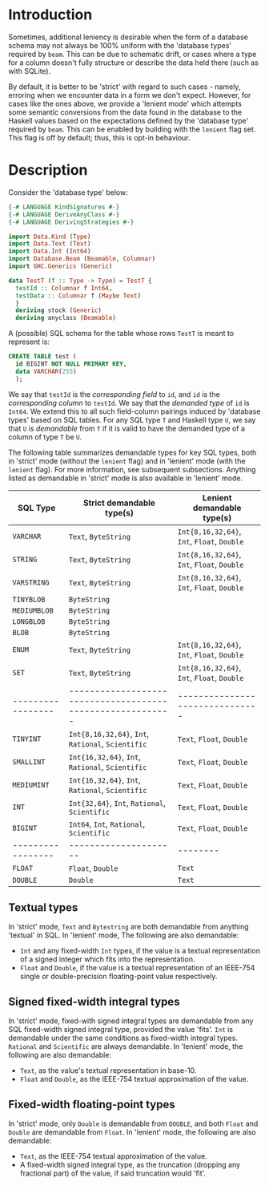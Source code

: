 # Introduction

Sometimes, additional leniency is desirable when the form of a database schema
may not always be 100% uniform with the 'database types' required by `beam`.
This can be due to schematic drift, or cases where a type for a column doesn't
fully structure or describe the data held there (such as with SQLite). 

By default, it is better to be 'strict' with regard to such cases - namely,
erroring when we encounter data in a form we don't expect. However, for cases
like the ones above, we provide a 'lenient mode' which attempts some semantic
conversions from the data found in the database to the Haskell values based on
the expectations defined by the 'database type' required by `beam`. This can be
enabled by building with the `lenient` flag set. This flag is off by default;
thus, this is opt-in behaviour.

# Description

Consider the 'database type' below:

```haskell
{-# LANGUAGE KindSignatures #-}
{-# LANGUAGE DeriveAnyClass #-}
{-# LANGUAGE DerivingStrategies #-}

import Data.Kind (Type)
import Data.Text (Text)
import Data.Int (Int64)
import Database.Beam (Beamable, Columnar)
import GHC.Generics (Generic)

data TestT (f :: Type -> Type) = TestT {
  testId :: Columnar f Int64,
  testData :: Columnar f (Maybe Text)
  }
  deriving stock (Generic)
  deriving anyclass (Beamable)
```

A (possible) SQL schema for the table whose rows `TestT` is meant to represent
is: 

```sql
CREATE TABLE test (
  id BIGINT NOT NULL PRIMARY KEY,
  data VARCHAR(255)
  );
```

We say that `testId` is the _corresponding field_ to `id`, and `id` is the
_corresponding column_ to `testId`. We say that the _demanded type_ of `id` is
`Int64`. We extend this to all such field-column pairings induced by 'database
types' based on SQL tables. For any SQL type `T` and Haskell type `U`, we say
that `U` is _demandable_ from `T` if it is valid to have the demanded type of a
column of type `T` be `U`.

The following table summarizes demandable types for key SQL types, both in
'strict' mode (without the `lenient` flag) and in 'lenient' mode (with the
`lenient` flag). For more information, see subsequent subsections. Anything
listed as demandable in 'strict' mode is also available in 'lenient' mode.

|**SQL Type**     |**Strict demandable type(s)**|**Lenient demandable type(s)**                     |
|-----------------|-----------------------------|---------------------------------------------------|
|``VARCHAR``      |``Text``, ``ByteString``     |``Int{8,16,32,64}``, ``Int``, ``Float``, ``Double``|
|``STRING``       |``Text``, ``ByteString``     |``Int{8,16,32,64}``, ``Int``, ``Float``, ``Double``|                  
|``VARSTRING``    |``Text``, ``ByteString``     |``Int{8,16,32,64}``, ``Int``, ``Float``, ``Double``|
|``TINYBLOB``     |``ByteString``               |                                                   |
|``MEDIUMBLOB``   |``ByteString``               |                                                   | 
|``LONGBLOB``     |``ByteString``               |                                                   |
|``BLOB``         |``ByteString``               |                                                   |
|``ENUM``         |``Text``, ``ByteString``     |``Int{8,16,32,64}``, ``Int``, ``Float``, ``Double``|
|``SET``          |``Text``, ``ByteString``     |``Int{8,16,32,64}``, ``Int``, ``Float``, ``Double``|
|-----------------|----------------------------------------------------------|-------------------------------|
|``TINYINT``      |``Int{8,16,32,64}``, ``Int``, ``Rational``, ``Scientific``|``Text``, ``Float``, ``Double``|
|``SMALLINT``     |``Int{16,32,64}``, ``Int``, ``Rational``, ``Scientific``  |``Text``, ``Float``, ``Double``|
|``MEDIUMINT``    |``Int{16,32,64}``, ``Int``, ``Rational``, ``Scientific``  |``Text``, ``Float``, ``Double``|
|``INT``          |``Int{32,64}``, ``Int``, ``Rational``, ``Scientific``     |``Text``, ``Float``, ``Double``|
|``BIGINT``       |``Int64``, ``Int``, ``Rational``, ``Scientific``          |``Text``, ``Float``, ``Double``|
|-----------------|---------------------|--------|
|``FLOAT``        |``Float``, ``Double``|``Text``|
|``DOUBLE``       |``Double``           |``Text``|

## Textual types

In 'strict' mode, ``Text`` and ``Bytestring`` are both demandable from anything
'textual' in SQL. In 'lenient' mode, The following are also demandable:

* ``Int`` and any fixed-width ``Int`` types, if the value is a textual
  representation of a signed integer which fits into the representation.
* ``Float`` and ``Double``, if the value is a textual representation of an
  IEEE-754 single or double-precision floating-point value respectively.

## Signed fixed-width integral types

In 'strict' mode, fixed-with signed integral types are demandable from any SQL
fixed-width signed integral type, provided the value 'fits'. ``Int`` is
demandable under the same conditions as fixed-width integral types. ``Rational``
and ``Scientific`` are always demandable. In 'lenient' mode, the following are
also demandable:

* ``Text``, as the value's textual representation in base-10.
* ``Float`` and ``Double``, as the IEEE-754 textual approximation of the value.

## Fixed-width floating-point types

In 'strict' mode, only ``Double`` is demandable from ``DOUBLE``, and both
``Float`` and ``Double`` are demandable from ``Float``. In 'lenient' mode, the
following are also demandable: 

* ``Text``, as the IEEE-754 textual approximation of the value.
* A fixed-width signed integral type, as the truncation (dropping any fractional
  part) of the value, if said truncation would 'fit'.
